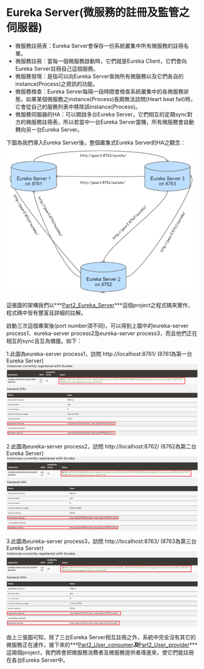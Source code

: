 # Eureka Server(微服務的註冊及監管之伺服器)
* 微服務註冊表：Eureka Server會保存一份系統叢集中所有微服務的註冊名單。
* 微服務註冊：當每一個微服務啟動時，它們就是Eureka Client，它們會向Eureka Server註冊自己這個服務。
* 微服務發現：是指可以向Eureka Server查詢所有微服務以及它們各自的instance(Process)之資訊的功能。
* 微服務檢查：Eureka Server每隔一段時間會檢查系統叢集中的各微服務狀態，如果某個微服務之instance(Process)長期無法訪問(Heart beat fail)時，它會從自己的服務列表中移除該instance(Process)。
* 微服務伺服器的HA：可以開啟多台Eureka Server，它們相互的定期sync對方的微服務註冊表，所以若當中一台Eureka Server當機，所有微服務會自動轉向另一台Eureka Server。

下圖為我們導入Eureka Server後，整個叢集式Eureka Server的HA之觀念：
![image alt text](./md_pic/1.png)

這張圖的架構我們以***[Part2_Eureka_Server](../Part2_Eureka_Server/)***這個project之程式碼來實作，程式碼中皆有豐富且詳細的註解。

啟動三次這個專案後(port number須不同)，可以得到上圖中的eureka-server process1、eureka-server process2及eureka-server process3，而且他們正在相互的sync且互為備援。如下：

1.此圖為eureka-server process1，訪問 http://localhost:8761/ (8761為第一台Eureka Server)
![image alt text](./md_pic/2.png)

2.此圖為eureka-server process2，訪問 http://localhost:8762/ (8762為第二台Eureka Server)
![image alt text](./md_pic/3.png)

3.此圖為eureka-server process3，訪問 http://localhost:8763/ (8763為第三台Eureka Server)
![image alt text](./md_pic/4.png)

由上三張圖可知，除了三台Eureka Server相互註冊之外，系統中完全沒有其它的微服務正在運作，接下來的***[Part2_User_consumer](../Part2_User_consumer/)***及***[Part2_User_provider](../Part2_User_provider/)***這兩個project，我們將會把微服務消費者及微服務提供者導進來，使它們能註冊在各台Eureka Server中。
